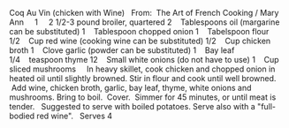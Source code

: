 Coq Au Vin (chicken with Wine)
 
From:  The Art of French Cooking / Mary Ann
 
 
1     2 1/2-3 pound broiler, quartered
2    Tablespoons oil (margarine can be substituted)
1    Tablespoon chopped onion
1    Tabelspoon flour
1/2    Cup red wine (cooking wine can be substituted)
1/2    Cup chicken broth
1    Clove garlic (powder can be substituted)
1    Bay leaf
1/4    teaspoon thyme
12    Small white onions (do not have to use)
1    Cup sliced mushrooms
 
 
In heavy skillet, cook chicken and chopped onion in heated oil until slightly browned.
Stir in flour and cook until well browned.  Add wine, chicken broth, garlic, bay leaf, thyme, white onions and mushrooms.
Bring to boil.  Cover.  Simmer for 45 minutes, or until meat is tender. 
 
Suggested to serve with boiled potatoes. 
Serve also with a "full-bodied red wine".
 
Serves 4

